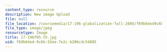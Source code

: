 ```yaml
---
content_type: resource
description: New image Upload
file: null
file_location: /coursemedia/17-196-globalization-fall-2005/f69b64ed9c6b55ee7e2cb206cdc54885_17-196f05-th.jpg
file_type: image/jpeg
resourcetype: Image
title: 17-196f05-th.jpg
uid: f69b64ed-9c6b-55ee-7e2c-b206cdc54885
---
```

